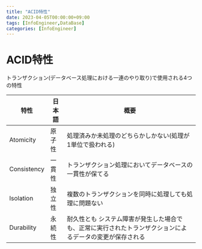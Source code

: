 ```yaml
---
title: "ACID特性"
date: 2023-04-05T00:00:00+09:00
tags: [InfoEngineer,DataBase]
categories: [InfoEngineer]
---
```

# ACID特性

トランザクション(データベース処理における一連のやり取り)で使用される4つの特性

| 特性        | 日本語 | 概要                                              |
|-------------|-----|-------------------------------------------------|
| Atomicity   | 原子性 | 処理済みか未処理のどちらかしかない(処理が1単位で扱われる)                  |
| Consistency | 一貫性 | トランザクション処理においてデータベースの一貫性が保てる                    |
| Isolation   | 独立性 | 複数のトランザクションを同時に処理しても処理に問題ない                     |
| Durability  | 永続性 | 耐久性とも システム障害が発生した場合でも、正常に実行されたトランザクションによるデータの変更が保存される |
